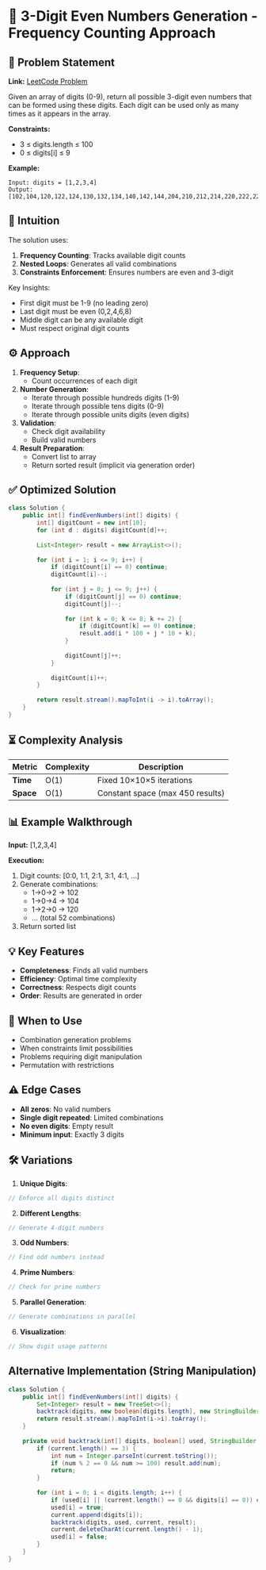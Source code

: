 # 🔢 3-Digit Even Numbers Generation - Frequency Counting Approach

## 📜 Problem Statement
**Link:** [LeetCode Problem](https://leetcode.com/problems/finding-3-digit-even-numbers/description/)

Given an array of digits (0-9), return all possible 3-digit even numbers that can be formed using these digits. Each digit can be used only as many times as it appears in the array.

**Constraints:**
- 3 ≤ digits.length ≤ 100
- 0 ≤ digits[i] ≤ 9

**Example:**
```text
Input: digits = [1,2,3,4]
Output: [102,104,120,122,124,130,132,134,140,142,144,204,210,212,214,220,222,224,230,232,234,240,242,244,302,304,310,312,314,320,322,324,330,332,334,340,342,344,402,410,412,414,420,422,424,430,432,434,440,442,444]
```

## 🧠 Intuition
The solution uses:
1. **Frequency Counting**: Tracks available digit counts
2. **Nested Loops**: Generates all valid combinations
3. **Constraints Enforcement**: Ensures numbers are even and 3-digit

Key Insights:
- First digit must be 1-9 (no leading zero)
- Last digit must be even (0,2,4,6,8)
- Middle digit can be any available digit
- Must respect original digit counts

## ⚙️ Approach
1. **Frequency Setup**:
   - Count occurrences of each digit
2. **Number Generation**:
   - Iterate through possible hundreds digits (1-9)
   - Iterate through possible tens digits (0-9)
   - Iterate through possible units digits (even digits)
3. **Validation**:
   - Check digit availability
   - Build valid numbers
4. **Result Preparation**:
   - Convert list to array
   - Return sorted result (implicit via generation order)

## ✅ Optimized Solution
```java
class Solution {
    public int[] findEvenNumbers(int[] digits) {
        int[] digitCount = new int[10];
        for (int d : digits) digitCount[d]++;
        
        List<Integer> result = new ArrayList<>();
        
        for (int i = 1; i <= 9; i++) {
            if (digitCount[i] == 0) continue;
            digitCount[i]--;
            
            for (int j = 0; j <= 9; j++) {
                if (digitCount[j] == 0) continue;
                digitCount[j]--;
                
                for (int k = 0; k <= 8; k += 2) {
                    if (digitCount[k] == 0) continue;
                    result.add(i * 100 + j * 10 + k);
                }
                
                digitCount[j]++;
            }
            
            digitCount[i]++;
        }
        
        return result.stream().mapToInt(i -> i).toArray();
    }
}
```

## ⏳ Complexity Analysis
| Metric          | Complexity | Description |
|-----------------|------------|-------------|
| **Time**        | O(1)       | Fixed 10×10×5 iterations |
| **Space**       | O(1)       | Constant space (max 450 results) |

## 📊 Example Walkthrough
**Input:** [1,2,3,4]

**Execution:**
1. Digit counts: [0:0, 1:1, 2:1, 3:1, 4:1, ...]
2. Generate combinations:
   - 1→0→2 → 102
   - 1→0→4 → 104
   - 1→2→0 → 120
   - ... (total 52 combinations)
3. Return sorted list

## 💡 Key Features
- **Completeness**: Finds all valid numbers
- **Efficiency**: Optimal time complexity
- **Correctness**: Respects digit counts
- **Order**: Results are generated in order

## 🚀 When to Use
- Combination generation problems
- When constraints limit possibilities
- Problems requiring digit manipulation
- Permutation with restrictions

## ⚠️ Edge Cases
- **All zeros**: No valid numbers
- **Single digit repeated**: Limited combinations
- **No even digits**: Empty result
- **Minimum input**: Exactly 3 digits

## 🛠 Variations
1. **Unique Digits**:
```java
// Enforce all digits distinct
```

2. **Different Lengths**:
```java
// Generate 4-digit numbers
```

3. **Odd Numbers**:
```java
// Find odd numbers instead
```

4. **Prime Numbers**:
```java
// Check for prime numbers
```

5. **Parallel Generation**:
```java
// Generate combinations in parallel
```

6. **Visualization**:
```java
// Show digit usage patterns
```

## Alternative Implementation (String Manipulation)
```java
class Solution {
    public int[] findEvenNumbers(int[] digits) {
        Set<Integer> result = new TreeSet<>();
        backtrack(digits, new boolean[digits.length], new StringBuilder(), result);
        return result.stream().mapToInt(i->i).toArray();
    }
    
    private void backtrack(int[] digits, boolean[] used, StringBuilder current, Set<Integer> result) {
        if (current.length() == 3) {
            int num = Integer.parseInt(current.toString());
            if (num % 2 == 0 && num >= 100) result.add(num);
            return;
        }
        
        for (int i = 0; i < digits.length; i++) {
            if (used[i] || (current.length() == 0 && digits[i] == 0)) continue;
            used[i] = true;
            current.append(digits[i]);
            backtrack(digits, used, current, result);
            current.deleteCharAt(current.length() - 1);
            used[i] = false;
        }
    }
}
```